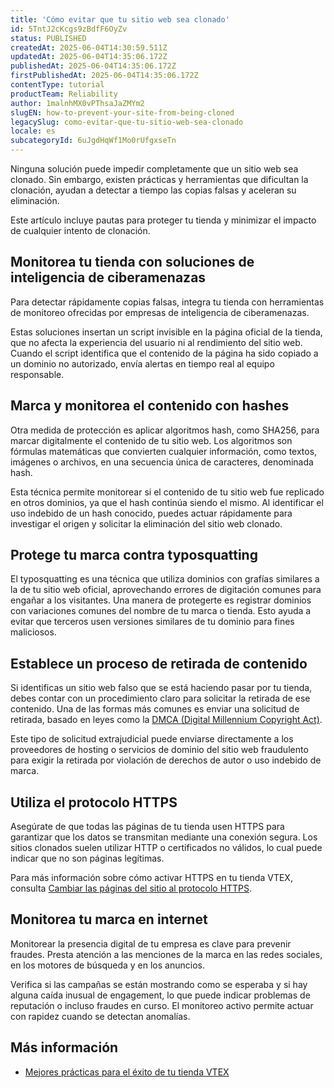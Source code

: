 ```yaml
---
title: 'Cómo evitar que tu sitio web sea clonado'
id: 5TntJ2cKcgs9zBdfF6OyZv
status: PUBLISHED
createdAt: 2025-06-04T14:30:59.511Z
updatedAt: 2025-06-04T14:35:06.172Z
publishedAt: 2025-06-04T14:35:06.172Z
firstPublishedAt: 2025-06-04T14:35:06.172Z
contentType: tutorial
productTeam: Reliability
author: 1malnhMX0vPThsaJaZMYm2
slugEN: how-to-prevent-your-site-from-being-cloned
legacySlug: como-evitar-que-tu-sitio-web-sea-clonado
locale: es
subcategoryId: 6uJgdHqWf1Mo0rUfgxseTn
---
```


Ninguna solución puede impedir completamente que un sitio web sea clonado. Sin embargo, existen prácticas y herramientas que dificultan la clonación, ayudan a detectar a tiempo las copias falsas y aceleran su eliminación.

Este artículo incluye pautas para proteger tu tienda y minimizar el impacto de cualquier intento de clonación.

## Monitorea tu tienda con soluciones de inteligencia de ciberamenazas

Para detectar rápidamente copias falsas, integra tu tienda con herramientas de monitoreo ofrecidas por empresas de inteligencia de ciberamenazas.

Estas soluciones insertan un script invisible en la página oficial de la tienda, que no afecta la experiencia del usuario ni al rendimiento del sitio web. Cuando el script identifica que el contenido de la página ha sido copiado a un dominio no autorizado, envía alertas en tiempo real al equipo responsable.

## Marca y monitorea el contenido con hashes

Otra medida de protección es aplicar algoritmos hash, como SHA256, para marcar digitalmente el contenido de tu sitio web. Los algoritmos son fórmulas matemáticas que convierten cualquier información, como textos, imágenes o archivos, en una secuencia única de caracteres, denominada hash.

Esta técnica permite monitorear si el contenido de tu sitio web fue replicado en otros dominios, ya que el hash continúa siendo el mismo. Al identificar el uso indebido de un hash conocido, puedes actuar rápidamente para investigar el origen y solicitar la eliminación del sitio web clonado.

## Protege tu marca contra typosquatting

El typosquatting es una técnica que utiliza dominios con grafías similares a la de tu sitio web oficial, aprovechando errores de digitación comunes para engañar a los visitantes. Una manera de protegerte es registrar dominios con variaciones comunes del nombre de tu marca o tienda. Esto ayuda a evitar que terceros usen versiones similares de tu dominio para fines maliciosos.

## Establece un proceso de retirada de contenido

Si identificas un sitio web falso que se está haciendo pasar por tu tienda, debes contar con un procedimiento claro para solicitar la retirada de ese contenido. Una de las formas más comunes es enviar una solicitud de retirada, basado en leyes como la [DMCA (Digital Millennium Copyright Act)](https://www.dmca.com/).

Este tipo de solicitud extrajudicial puede enviarse directamente a los proveedores de hosting o servicios de dominio del sitio web fraudulento para exigir la retirada por violación de derechos de autor o uso indebido de marca.

## Utiliza el protocolo HTTPS

Asegúrate de que todas las páginas de tu tienda usen HTTPS para garantizar que los datos se transmitan mediante una conexión segura. Los sitios clonados suelen utilizar HTTP o certificados no válidos, lo cual puede indicar que no son páginas legítimas.

Para más información sobre cómo activar HTTPS en tu tienda VTEX, consulta [Cambiar las páginas del sitio al protocolo HTTPS](https://help.vtex.com/es/tutorial/como-ter-o-protocolo-https-nas-paginas-da-minha-loja--frequentlyAskedQuestions_4378).

## Monitorea tu marca en internet

Monitorear la presencia digital de tu empresa es clave para prevenir fraudes. Presta atención a las menciones de la marca en las redes sociales, en los motores de búsqueda y en los anuncios. 

Verifica si las campañas se están mostrando como se esperaba y si hay alguna caída inusual de engagement, lo que puede indicar problemas de reputación o incluso fraudes en curso. El monitoreo activo permite actuar con rapidez cuando se detectan anomalías.

## Más información

* [Mejores prácticas para el éxito de tu tienda VTEX](https://help.vtex.com/es/tutorial/boas-praticas-para-o-sucesso-da-sua-loja-vtex--ItKyLqcRl9wNADMhYH8O4#desempeno-y-seguridad)
